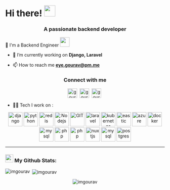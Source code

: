 # Hi there! <img src="https://github.com/TheDudeThatCode/TheDudeThatCode/blob/master/Assets/Hi.gif" width="35" /> 
<h3 align="center">A passionate backend developer</h3>

🏦 I'm a Backend Engineer 
      <img src="https://media.giphy.com/media/WUlplcMpOCEmTGBtBW/giphy.gif" width="30">


- 🌱 I’m currently working on **Django, Laravel**

- 📫 How to reach me **eye.gourav@pm.me**

<h3 align="center">Connect with me</h3> 
<p align="center">
<!-- <a href="https://twitter.com/apoorv__tyagi" target="blank"><img align="center" src="https://cdn.jsdelivr.net/npm/simple-icons@3.0.1/icons/twitter.svg" alt="apoorv__tyagi" height="30" width="30" /></a>&nbsp; -->
<a href="https://linkedin.com/in/eye.gourav" target="blank"><img align="center" src="https://cdn.jsdelivr.net/npm/simple-icons@3.0.1/icons/linkedin.svg" alt="gourav" height="30" width="30" /></a>&nbsp;
<a href="https://instagram.com/eye.gourav" target="blank"><img align="center" src="https://cdn.jsdelivr.net/npm/simple-icons@3.0.1/icons/instagram.svg" alt="gourav" height="30" width="30" /></a>&nbsp;
<a href="https://www.leetcode.com/gorujr" target="blank"><img align="center" src="https://cdn.jsdelivr.net/npm/simple-icons@3.0.1/icons/leetcode.svg" alt="gourav" height="30" width="30" /></a>&nbsp;
<!-- <a href="http://discord.com/users/apoorv#4040" target="blank"><img align="center" src="https://cdn.jsdelivr.net/npm/simple-icons@3.0.1/icons/discord.svg" alt="apoorv#4040" height="40" width="30" /></a>&nbsp; -->
</p>

- 🧑‍💻 Tech I work on :
<p align="center">
      <img src="https://www.vectorlogo.zone/logos/djangoproject/djangoproject-icon.svg" alt="django" width="45" height="45"/> 
      <img src="https://www.vectorlogo.zone/logos/python/python-icon.svg" alt="python" width="45" height="45"/>
      <img src="https://www.vectorlogo.zone/logos/redis/redis-icon.svg" alt="redis" width="45" height="45"/>
      <img src="https://www.vectorlogo.zone/logos/nodejs/nodejs-icon.svg" alt="Nodejs" width="45" height="45"/>
      <img src="https://www.vectorlogo.zone/logos/git-scm/git-scm-icon.svg" alt="GIT" width="45" height="45"/> 
      <img src="https://www.vectorlogo.zone/logos/laravel/laravel-ar21~bgwhite.svg" alt="laravel" width="45" height="45"/> 
      <img src="https://www.vectorlogo.zone/logos/kubernetes/kubernetes-icon.svg" alt="kubernetes" width="45" height="45"/>
      <img src="https://www.vectorlogo.zone/logos/elastic/elastic-icon.svg" alt="eastic" width="45" height="45"/>
      <img src="https://www.vectorlogo.zone/logos/microsoft_azure/microsoft_azure-icon.svg" alt="azure" width="45" height="45"/>
      <img src="https://www.vectorlogo.zone/logos/docker/docker-official.svg" alt="docker" width="45" height="45"/>
      <img src="https://www.vectorlogo.zone/logos/mysql/mysql-icon.svg" alt="mysql" width="45" height="45"/>
      <img src="https://www.vectorlogo.zone/logos/php/php-icon.svg" alt="php" width="45" height="45"/>
      <img src="https://www.vectorlogo.zone/logos/getpostman/getpostman-icon.svg" alt="php" width="45" height="45"/>
      <img src="https://www.vectorlogo.zone/logos/nuxtjs/nuxtjs-icon.svg" alt="nuxtjs" width="45" height="45"/>
      <img src="https://www.vectorlogo.zone/logos/mysql/mysql-icon.svg" alt="mysql" width="45" height="45"/>
      <img src="https://www.vectorlogo.zone/logos/postgresql/postgresql-icon.svg" alt="postgres" width="45" height="45"/>

</p>


---
### <img src='https://media1.giphy.com/media/du3J3cXyzhj75IOgvA/giphy.gif?cid=ecf05e47x2g034i9pzwtzzsd3xgg2w9nr94t4tflbbgo3008&rid=giphy.gif' width='25' /> My Github Stats:

<p><img align="left" src="https://github-readme-stats.vercel.app/api/top-langs?username=imgourav&show_icons=true&locale=en&layout=compact" alt="imgourav" /></p>

<p>&nbsp;<img align="center" src="https://github-readme-stats.vercel.app/api?username=imgourav&show_icons=true&locale=en" alt="imgourav" /></p>

<p align="center"> <img src="https://komarev.com/ghpvc/?username=imgourav&label=Profile%20views&color=0e75b6&style=flat" alt="imgourav" /> </p>
